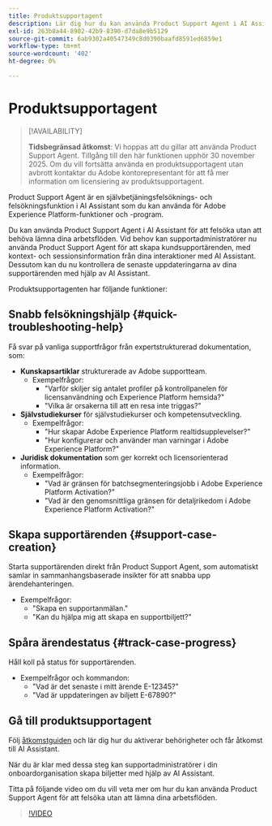 ```yaml
---
title: Produktsupportagent
description: Lär dig hur du kan använda Product Support Agent i AI Assistant för att effektivisera felsökningen och ansökningsprocessen till kundsupportärenden.
exl-id: 263b8a44-8902-42b9-8390-d7da8e9b5129
source-git-commit: 6ab9302a40547349c8d0390baafd8591ed6859e1
workflow-type: tm+mt
source-wordcount: '402'
ht-degree: 0%

---
```


# Produktsupportagent

>[!AVAILABILITY]
>
>**Tidsbegränsad åtkomst**: Vi hoppas att du gillar att använda Product Support Agent. Tillgång till den här funktionen upphör 30 november 2025. Om du vill fortsätta använda en produktsupportagent utan avbrott kontaktar du Adobe kontorepresentant för att få mer information om licensiering av produktsupportagent.

Product Support Agent är en självbetjäningsfelsöknings- och felsökningsfunktion i AI Assistant som du kan använda för Adobe Experience Platform-funktioner och -program.

Du kan använda Product Support Agent i AI Assistant för att felsöka utan att behöva lämna dina arbetsflöden. Vid behov kan supportadministratörer nu använda Product Support Agent för att skapa kundsupportärenden, med kontext- och sessionsinformation från dina interaktioner med AI Assistant. Dessutom kan du nu kontrollera de senaste uppdateringarna av dina supportärenden med hjälp av AI Assistant.

Produktsupportagenten har följande funktioner:

## Snabb felsökningshjälp {#quick-troubleshooting-help}

Få svar på vanliga supportfrågor från expertstrukturerad dokumentation, som:

* **Kunskapsartiklar** strukturerade av Adobe supportteam.
   * Exempelfrågor:
      * &quot;Varför skiljer sig antalet profiler på kontrollpanelen för licensanvändning och Experience Platform hemsida?&quot;
      * &quot;Vilka är orsakerna till att en resa inte triggas?&quot;
* **Självstudiekurser** för självstudiekurser och kompetensutveckling.
   * Exempelfrågor:
      * &quot;Hur skapar Adobe Experience Platform realtidsupplevelser?&quot;
      * &quot;Hur konfigurerar och använder man varningar i Adobe Experience Platform?&quot;
* **Juridisk dokumentation** som ger korrekt och licensorienterad information.
   * Exempelfrågor:
      * &quot;Vad är gränsen för batchsegmenteringsjobb i Adobe Experience Platform Activation?&quot;
      * &quot;Vad är den genomsnittliga gränsen för detaljrikedom i Adobe Experience Platform Activation?&quot;

## Skapa supportärenden {#support-case-creation}

Starta supportärenden direkt från Product Support Agent, som automatiskt samlar in sammanhangsbaserade insikter för att snabba upp ärendehanteringen.

* Exempelfrågor:
   * &quot;Skapa en supportanmälan.&quot;
   * &quot;Kan du hjälpa mig att skapa en supportbiljett?&quot;

## Spåra ärendestatus {#track-case-progress}

Håll koll på status för supportärenden.

* Exempelfrågor och kommandon:
   * &quot;Vad är det senaste i mitt ärende E-12345?&quot;
   * &quot;Vad är uppdateringen av biljett E-67890?&quot;

## Gå till produktsupportagent

Följ [åtkomstguiden](../access.md) och lär dig hur du aktiverar behörigheter och får åtkomst till AI Assistant.

När du är klar med dessa steg kan supportadministratörer i din onboardorganisation skapa biljetter med hjälp av AI Assistant.

Titta på följande video om du vill veta mer om hur du kan använda Product Support Agent för att felsöka utan att lämna dina arbetsflöden.

>[!VIDEO](https://video.tv.adobe.com/v/3443183?learn=on)

